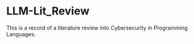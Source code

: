 # LLM-Lit_Review
This is a record of a literature review into Cybersecurity in Programming Languages.
